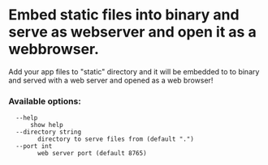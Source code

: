 # Embed static files into binary and serve as webserver and open it as a webbrowser.

Add your app files to "static" directory and it will be embedded to to binary and served with a web server and opened as a web browser!

### Available options:
```
  --help 
      show help
  --directory string
    	directory to serve files from (default ".")
  --port int
    	web server port (default 8765)
```

